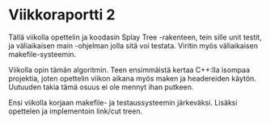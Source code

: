 # Viikkoraportti 2

Tällä viikolla opettelin ja koodasin Splay Tree -rakenteen, tein sille unit testit, ja väliaikaisen main -ohjelman jolla sitä voi testata. Viritin myös väliaikaisen makefile-systeemin.

Viikolla opin tämän algoritmin. Teen ensimmäistä kertaa C++:lla isompaa projektia, joten opettelin viikon aikana myös maken ja headereiden käytön. Uutuuden takia tämä osuus ei ole mennyt ihan putkeen.

Ensi viikolla korjaan makefile- ja testaussysteemin järkeväksi. Lisäksi opettelen ja implementoin link/cut treen.
